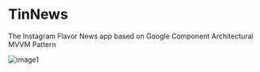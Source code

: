 # TinNews

The Instagram Flavor News app based on Google Component Architectural MVVM Pattern

![image1](https://user-images.githubusercontent.com/15149238/112586695-a5d85980-8dd2-11eb-9b51-3be1b2ba594b.gif)

